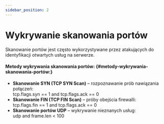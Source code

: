 ```yaml
---
sidebar_position: 2
---
```


# Wykrywanie skanowania portów

Skanowanie portów jest często wykorzystywane przez atakujących do identyfikacji otwartych usług na serwerze.

#### **Metody wykrywania skanowania portów:** {#metody-wykrywania-skanowania-portów:}

* **Skanowanie SYN (TCP SYN Scan)** – rozpoznawanie prób nawiązania połączeń:  
  tcp.flags.syn \== 1 and tcp.flags.ack \== 0  
* **Skanowanie FIN (TCP FIN Scan)** – próby obejścia firewalli:  
  tcp.flags.fin \== 1 and tcp.flags.ack \== 0  
* **Skanowanie portów UDP** – wykrywanie nieznanych usług:  
  udp and frame.len \< 100